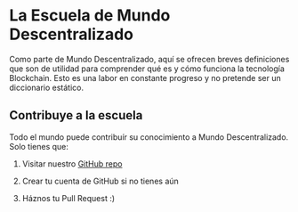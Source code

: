# La Escuela de Mundo Descentralizado

Como parte de Mundo Descentralizado, aquí se ofrecen breves definiciones que son de utilidad para comprender qué es y cómo funciona la tecnología Blockchain. Esto es una labor en constante progreso y no pretende ser un diccionario estático.

## Contribuye a la escuela

Todo el mundo puede contribuír su conocimiento a Mundo Descentralizado. Solo tienes que:

1. Visitar nuestro [GitHub repo](xx)

2. Crear tu cuenta de GitHub si no tienes aún

3. Háznos tu Pull Request :)



